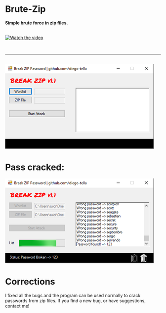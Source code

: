 # Brute-Zip
<b>Simple brute force in zip files.</b><br><br>

[![Watch the video](https://i.imgur.com/b87Myuh.png)](https://youtu.be/lcK6s3qYFYc)

<br><hr><br>
<img src="images/main.png" >
<h1>Pass cracked: </h1>
<img src="images/broken.png" >
<h1>Corrections</h1>
I fixed all the bugs and the program can be used normally to crack passwords from zip files. If you find a new bug, or have suggestions, contact me!

